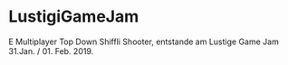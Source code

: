 # LustigiGameJam
E Multiplayer Top Down Shiffli Shooter, entstande am Lustige Game Jam 31.Jan. / 01. Feb. 2019.
